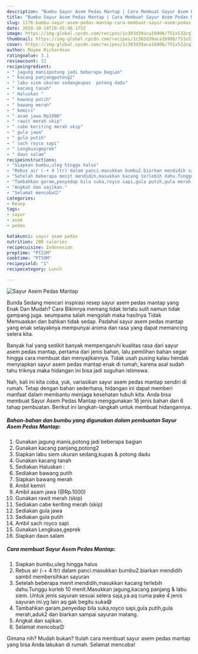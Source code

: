 ```yaml
---
description: "Bumbu Sayur Asem Pedas Mantap | Cara Membuat Sayur Asem Pedas Mantap Yang Enak Banget"
title: "Bumbu Sayur Asem Pedas Mantap | Cara Membuat Sayur Asem Pedas Mantap Yang Enak Banget"
slug: 1176-bumbu-sayur-asem-pedas-mantap-cara-membuat-sayur-asem-pedas-mantap-yang-enak-banget
date: 2020-10-14T20:45:48.175Z
image: https://img-global.cpcdn.com/recipes/1c303d39aca1b906/751x532cq70/sayur-asem-pedas-mantap-foto-resep-utama.jpg
thumbnail: https://img-global.cpcdn.com/recipes/1c303d39aca1b906/751x532cq70/sayur-asem-pedas-mantap-foto-resep-utama.jpg
cover: https://img-global.cpcdn.com/recipes/1c303d39aca1b906/751x532cq70/sayur-asem-pedas-mantap-foto-resep-utama.jpg
author: Mayme Richardson
ratingvalue: 3.1
reviewcount: 12
recipeingredient:
- " jagung manispotong jadi beberapa bagian"
- " kacang panjangpotong2"
- " labu siem ukuran sedangkupas  potong dadu"
- " kacang tanah"
- " Haluskan "
- " bawang putih"
- " bawang merah"
- " kemiri"
- " asam jawa Rp1000"
- " rawit merah skip"
- " cabe keriting merah skip"
- " gula jawa"
- " gula putih"
- " sach royco sapi"
- " Lengkuasgeprek"
- " daun salam"
recipeinstructions:
- "Siapkan bumbu,uleg hingga halus"
- "Rebus air (-+ 4 ltr) dalam panci.masukkan bumbu2.biarkan mendidih sambil membersihkan sayuran"
- "Setelah beberapa menit mendidih,masukkan kacang terlebih dahu.Tunggu kurleb 10 menit.Masukkan jagung,kacang panjang &amp; labu siem. Untuk jenis sayuran sesuai selera saja,ya.aq cuma pake 4 jenis sayuran ini.yg lain aq gak begitu suka😅"
- "Tambahkan garam,penyedap bila suka,royco sapi,gula putih,gula merah,aduk2 dan biarkan sampai sayuran matang."
- "Angkat dan sajikan."
- "Selamat mencoba😊"
categories:
- Resep
tags:
- sayur
- asem
- pedas

katakunci: sayur asem pedas 
nutrition: 208 calories
recipecuisine: Indonesian
preptime: "PT22M"
cooktime: "PT59M"
recipeyield: "1"
recipecategory: Lunch

---
```



![Sayur Asem Pedas Mantap](https://img-global.cpcdn.com/recipes/1c303d39aca1b906/751x532cq70/sayur-asem-pedas-mantap-foto-resep-utama.jpg)

Bunda Sedang mencari inspirasi resep sayur asem pedas mantap yang Enak Dan Mudah? Cara Bikinnya memang tidak terlalu sulit namun tidak gampang juga. seumpama salah mengolah maka hasilnya Tidak Memuaskan dan bahkan tidak sedap. Padahal sayur asem pedas mantap yang enak selayaknya mempunyai aroma dan rasa yang dapat memancing selera kita.



Banyak hal yang sedikit banyak mempengaruhi kualitas rasa dari sayur asem pedas mantap, pertama dari jenis bahan, lalu pemilihan bahan segar hingga cara membuat dan menyajikannya. Tidak usah pusing kalau hendak menyiapkan sayur asem pedas mantap enak di rumah, karena asal sudah tahu triknya maka hidangan ini bisa jadi suguhan istimewa.


Nah, kali ini kita coba, yuk, variasikan sayur asem pedas mantap sendiri di rumah. Tetap dengan bahan sederhana, hidangan ini dapat memberi manfaat dalam membantu menjaga kesehatan tubuh kita. Anda bisa membuat Sayur Asem Pedas Mantap menggunakan 16 jenis bahan dan 6 tahap pembuatan. Berikut ini langkah-langkah untuk membuat hidangannya.

<!--inarticleads1-->

##### Bahan-bahan dan bumbu yang digunakan dalam pembuatan Sayur Asem Pedas Mantap:

1. Gunakan  jagung manis,potong jadi beberapa bagian
1. Gunakan  kacang panjang,potong2
1. Siapkan  labu siem ukuran sedang,kupas &amp; potong dadu
1. Gunakan  kacang tanah
1. Sediakan  Haluskan :
1. Sediakan  bawang putih
1. Siapkan  bawang merah
1. Ambil  kemiri
1. Ambil  asam jawa (@Rp.1000)
1. Gunakan  rawit merah (skip)
1. Sediakan  cabe keriting merah (skip)
1. Sediakan  gula jawa
1. Sediakan  gula putih
1. Ambil  sach royco sapi
1. Gunakan  Lengkuas,geprek
1. Siapkan  daun salam




<!--inarticleads2-->

##### Cara membuat Sayur Asem Pedas Mantap:

1. Siapkan bumbu,uleg hingga halus
1. Rebus air (-+ 4 ltr) dalam panci.masukkan bumbu2.biarkan mendidih sambil membersihkan sayuran
1. Setelah beberapa menit mendidih,masukkan kacang terlebih dahu.Tunggu kurleb 10 menit.Masukkan jagung,kacang panjang &amp; labu siem. Untuk jenis sayuran sesuai selera saja,ya.aq cuma pake 4 jenis sayuran ini.yg lain aq gak begitu suka😅
1. Tambahkan garam,penyedap bila suka,royco sapi,gula putih,gula merah,aduk2 dan biarkan sampai sayuran matang.
1. Angkat dan sajikan.
1. Selamat mencoba😊




Gimana nih? Mudah bukan? Itulah cara membuat sayur asem pedas mantap yang bisa Anda lakukan di rumah. Selamat mencoba!
